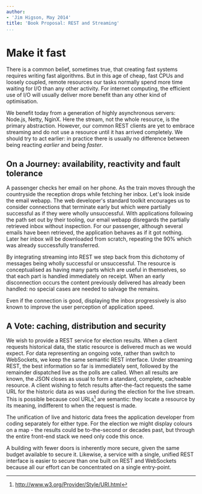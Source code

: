 ```yaml
---
author:
- 'Jim Higson, May 2014'
title: 'Book Proposal: REST and Streaming'
...
```


Make it fast
============

There is a common belief, sometimes true, that creating fast systems
requires writing fast algorithms. But in this age of
cheap, fast CPUs and loosely coupled, remote
resources our tasks normally spend more time waiting for I/O than any other
activity. For internet computing, the efficient use
of I/O will usually deliver more benefit than any other kind of optimisation.

We benefit today from a generation of highly asynchronous servers: Node.js, Netty,
NginX. Here the stream, not the whole resource, is the primary
abstraction. However, our common REST clients are yet to embrace
streaming and do not use a resource until it has arrived completely.
We should try to act earlier: in practice there is usually no
difference between being reacting *earlier* and being *faster*.

On a Journey: availability, reactivity and fault tolerance
--------------------------------------------

A passenger checks her email on her phone. As the train moves through
the countryside the reception drops while fetching her inbox.
Let's look inside the email webapp. The web developer's standard toolkit
encourages us to consider connections that terminate early but which were
partially successful as if they were wholly unsuccessful.
With applications following the
path set out by their tooling, our email webapp disregards the partially
retrieved inbox without inspection. For our passenger, although several
emails have been retrieved, the application behaves as if it
got nothing. Later her inbox will be
downloaded from scratch, repeating the 90% which was already
successfully transferred.

By integrating streaming into REST we step back from this dichotomy of
messages being wholly successful or unsuccessful. The resource is
conceptualised as having many parts which are useful in themselves, so that
each part is handled immediately on receipt.
When an early disconnection occurs the content previously
delivered has already been handled: no special cases are needed to
salvage the remains.

Even if the connection is good, displaying the inbox
progressively is also known to improve the user perception of
application speed.

A Vote: caching, distribution and security
--------------------------------

We wish to provide a REST service for election results. When a client
requests historical data, the static resource is delivered much as we would
expect. For data representing an ongoing vote, rather than switch to WebSockets,
we keep the same semantic REST interface.
Under streaming REST, the best information so far is immediately
sent, followed by the remainder dispatched live as the polls are called.
When all results are known, the JSON closes as usual to form a standard,
complete, cacheable resource. A client wishing to fetch results
after-the-fact requests the same URL for the historic data as was used
during the election for the live stream. This is possible because cool
URLs[^cool] are semantic: they locate a resource by its meaning, indifferent
to when the request is made.

The unification of live and historic data frees the
application developer from coding separately for either type.
For the election we might display colours on a map - the
results could be to-the-second or decades past, but through the
entire front-end stack we need only code this once.

A building with fewer doors is inherently more secure, given the same
budget available to secure it. Likewise, a service with a single,
unified REST interface is easier to secure than one built on REST and WebSockets
because all our effort can be concentrated on a single entry-point.

[^cool]: http://www.w3.org/Provider/Style/URI.html
